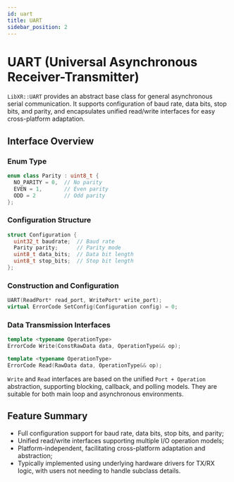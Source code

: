 ```yaml
---
id: uart
title: UART
sidebar_position: 2
---
```


# UART (Universal Asynchronous Receiver-Transmitter)

`LibXR::UART` provides an abstract base class for general asynchronous serial communication. It supports configuration of baud rate, data bits, stop bits, and parity, and encapsulates unified read/write interfaces for easy cross-platform adaptation.

## Interface Overview

### Enum Type

```cpp
enum class Parity : uint8_t {
  NO_PARITY = 0,  // No parity
  EVEN = 1,       // Even parity
  ODD = 2         // Odd parity
};
```

### Configuration Structure

```cpp
struct Configuration {
  uint32_t baudrate;  // Baud rate
  Parity parity;      // Parity mode
  uint8_t data_bits;  // Data bit length
  uint8_t stop_bits;  // Stop bit length
};
```

### Construction and Configuration

```cpp
UART(ReadPort* read_port, WritePort* write_port);
virtual ErrorCode SetConfig(Configuration config) = 0;
```

### Data Transmission Interfaces

```cpp
template <typename OperationType>
ErrorCode Write(ConstRawData data, OperationType&& op);

template <typename OperationType>
ErrorCode Read(RawData data, OperationType&& op);
```

`Write` and `Read` interfaces are based on the unified `Port + Operation` abstraction, supporting blocking, callback, and polling models. They are suitable for both main loop and asynchronous environments.

## Feature Summary

- Full configuration support for baud rate, data bits, stop bits, and parity;  
- Unified read/write interfaces supporting multiple I/O operation models;  
- Platform-independent, facilitating cross-platform adaptation and abstraction;  
- Typically implemented using underlying hardware drivers for TX/RX logic, with users not needing to handle subclass details.
